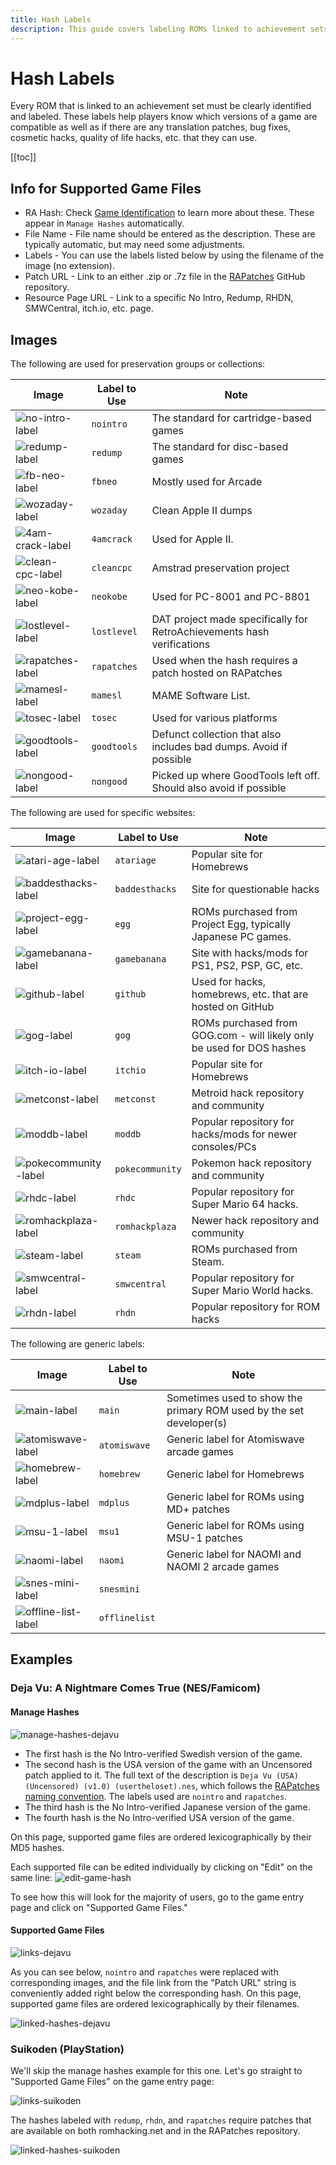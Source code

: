 ```yaml
---
title: Hash Labels
description: This guide covers labeling ROMs linked to achievement sets, including label types, image labels, and examples.
---
```


# Hash Labels

Every ROM that is linked to an achievement set must be clearly identified and labeled. These labels help players know which versions of a game are compatible as well as if there are any translation patches, bug fixes, cosmetic hacks, quality of life hacks, etc. that they can use.

[[toc]]

## Info for Supported Game Files

- RA Hash: Check [Game Identification](/developer-docs/game-identification) to learn more about these. These appear in `Manage Hashes` automatically.
- File Name - File name should be entered as the description. These are typically automatic, but may need some adjustments.
- Labels - You can use the labels listed below by using the filename of the image (no extension).
- Patch URL - Link to an either .zip or .7z file in the [RAPatches](https://github.com/RetroAchievements/RAPatches) GitHub repository. 
- Resource Page URL - Link to a specific No Intro, Redump, RHDN, SMWCentral, itch.io, etc. page.

## Images

The following are used for preservation groups or collections:

| Image                                                                                | Label to Use  | Note                                                                   |
| ------------------------------------------------------------------------------------ | ------------- | ---------------------------------------------------------------------- |
| ![no-intro-label](https://retroachievements.org/assets/images/labels/nointro.png)           | `nointro`     | The standard for cartridge-based games                                 |
| ![redump-label](https://retroachievements.org/assets/images/labels/redump.png)              | `redump`      | The standard for disc-based games                                      |
| ![fb-neo-label](https://retroachievements.org/assets/images/labels/fbneo.png)               | `fbneo`       | Mostly used for Arcade                                                 |
| ![wozaday-label](https://retroachievements.org/assets/images/labels/wozaday.png)     | `wozaday`     | Clean Apple II dumps                                                   |
| ![4am-crack-label](https://retroachievements.org/assets/images/labels/4amcrack.png)         | `4amcrack`    | Used for Apple II.                                                     |
| ![clean-cpc-label](https://retroachievements.org/assets/images/labels/cleancpc.png)         | `cleancpc`    | Amstrad preservation project                                           |
| ![neo-kobe-label](https://retroachievements.org/assets/images/labels/neokobe.png)           | `neokobe`     | Used for PC-8001 and PC-8801                                           |
| ![lostlevel-label](https://retroachievements.org/assets/images/labels/lostlevel.png) | `lostlevel`   | DAT project made specifically for RetroAchievements hash verifications |
| ![rapatches-label](https://retroachievements.org/assets/images/labels/rapatches.png)        | `rapatches`   | Used when the hash requires a patch hosted on RAPatches                |
| ![mamesl-label](https://retroachievements.org/assets/images/labels/mamesl.png)              | `mamesl`      | MAME Software List.                                                    |
| ![tosec-label](https://retroachievements.org/assets/images/labels/tosec.png)                | `tosec`       | Used for various platforms                                             |
| ![goodtools-label](https://retroachievements.org/assets/images/labels/goodtools.png)        | `goodtools`   | Defunct collection that also includes bad dumps. Avoid if possible     |
| ![nongood-label](https://retroachievements.org/assets/images/labels/nongood.png)            | `nongood`     | Picked up where GoodTools left off. Should also avoid if possible      |

The following are used for specific websites:

| Image                                                                                 | Label to Use   | Note                                                                   |
| ------------------------------------------------------------------------------------- | -------------- | ---------------------------------------------------------------------- |
| ![atari-age-label](https://retroachievements.org/assets/images/labels/atariage.png)          | `atariage`     | Popular site for Homebrews                                             |
| ![baddesthacks-label](https://retroachievements.org/assets/images/labels/baddesthacks.png)   | `baddesthacks` | Site for questionable hacks                                            |
| ![project-egg-label](https://retroachievements.org/assets/images/labels/egg.png)             | `egg`          | ROMs purchased from Project Egg, typically Japanese PC games.          |
| ![gamebanana-label](https://retroachievements.org/assets/images/labels/gamebanana.png)       | `gamebanana`   | Site with hacks/mods for PS1, PS2, PSP, GC, etc.                       |
| ![github-label](https://retroachievements.org/assets/images/labels/github.png)               | `github`       | Used for hacks, homebrews, etc. that are hosted on GitHub              |
| ![gog-label](https://retroachievements.org/assets/images/labels/gog.png)                     | `gog`          | ROMs purchased from GOG.com - will likely only be used for DOS hashes  |
| ![itch-io-label](https://retroachievements.org/assets/images/labels/itchio.png)              | `itchio`       | Popular site for Homebrews                                             |
| ![metconst-label](https://retroachievements.org/assets/images/labels/metconst.png)           | `metconst`     | Metroid hack repository and community                                  |
| ![moddb-label](https://retroachievements.org/assets/images/labels/moddb.png)                 | `moddb`        | Popular repository for hacks/mods for newer consoles/PCs               |
| ![pokecommunity-label](https://retroachievements.org/assets/images/labels/pokecommunity.png) | `pokecommunity`| Pokemon hack repository and community                                  |
| ![rhdc-label](https://retroachievements.org/assets/images/labels/rhdc.png)                   | `rhdc`         | Popular repository for Super Mario 64 hacks.                           |
| ![romhackplaza-label](https://retroachievements.org/assets/images/labels/romhackplaza.png)   | `romhackplaza` | Newer hack repository and community                                    |
| ![steam-label](https://retroachievements.org/assets/images/labels/steam.png)                 | `steam`        | ROMs purchased from Steam.                                             |
| ![smwcentral-label](https://retroachievements.org/assets/images/labels/smwcentral.png)       | `smwcentral`   | Popular repository for Super Mario World hacks.                        |
| ![rhdn-label](https://retroachievements.org/assets/images/labels/rhdn.png)                   | `rhdn`         | Popular repository for ROM hacks                                       |

The following are generic labels:

| Image                                                                                | Label to Use  | Note                                                                   |
| ------------------------------------------------------------------------------------ | ------------- | ---------------------------------------------------------------------- |
| ![main-label](https://retroachievements.org/assets/images/labels/main.png)                  | `main`        | Sometimes used to show the primary ROM used by the set developer(s)    |
| ![atomiswave-label](https://retroachievements.org/assets/images/labels/atomiswave.png)      | `atomiswave`  | Generic label for Atomiswave arcade games                              |
| ![homebrew-label](https://retroachievements.org/assets/images/labels/homebrew.png)          | `homebrew`    | Generic label for Homebrews                                            |
| ![mdplus-label](https://retroachievements.org/assets/images/labels/mdplus.png)              | `mdplus`      | Generic label for ROMs using MD+ patches                               |
| ![msu-1-label](https://retroachievements.org/assets/images/labels/msu1.png)                 | `msu1`        | Generic label for ROMs using MSU-1 patches                             |
| ![naomi-label](https://retroachievements.org/assets/images/labels/naomi.png)                | `naomi`       | Generic label for NAOMI and NAOMI 2 arcade games                       |
| ![snes-mini-label](https://retroachievements.org/assets/images/labels/snesmini.png)         | `snesmini`    |                                                                        |
| ![offline-list-label](https://retroachievements.org/assets/images/labels/offlinelist.png)   | `offlinelist` |                                                                        |

## Examples

### Deja Vu: A Nightmare Comes True (NES/Famicom)

#### Manage Hashes

![manage-hashes-dejavu](/public/manage-hashes-dejavu.png)

- The first hash is the No Intro-verified Swedish version of the game.
- The second hash is the USA version of the game with an Uncensored patch applied to it. The full text of the description is `Deja Vu (USA) (Uncensored) (v1.0) (usertheloset).nes`, which follows the [RAPatches naming convention](https://github.com/RetroAchievements/RAPatches#naming-convention). The labels used are `nointro` and `rapatches`.
- The third hash is the No Intro-verified Japanese version of the game.
- The fourth hash is the No Intro-verified USA version of the game.

On this page, supported game files are ordered lexicographically by their MD5 hashes.

Each supported file can be edited individually by clicking on "Edit" on the same line:
![edit-game-hash](/public/edit-game-hash.png)

To see how this will look for the majority of users, go to the game entry page and click on "Supported Game Files."

#### Supported Game Files
![links-dejavu](/public/links-dejavu.png)

As you can see below, `nointro` and `rapatches` were replaced with corresponding images, and the file link from the "Patch URL" string is conveniently added right below the corresponding hash. On this page, supported game files are ordered lexicographically by their filenames.

![linked-hashes-dejavu](/public/supported-game-files-dejavu.png)

### Suikoden (PlayStation)

We'll skip the manage hashes example for this one. Let's go straight to "Supported Game Files" on the game entry page:

![links-suikoden](/public/links-suikoden.png)

The hashes labeled with `redump`, `rhdn`, and `rapatches` require patches that are available on both romhacking.net and in the RAPatches repository.

![linked-hashes-suikoden](/public/supported-game-files-suikoden.png)
